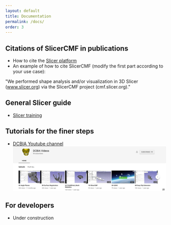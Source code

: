 ```yaml
---
layout: default
title: Documentation
permalink: /docs/
order: 3
---
```


Citations of SlicerCMF in publications
---------------------
* How to cite the [Slicer platform](http://wiki.slicer.org/slicerWiki/index.php/CitingSlicer)
* An example of how to cite SlicerCMF (modify the first part according to your use case):

"We performed shape analysis and/or visualization in 3D Slicer (www.slicer.org) via the SlicerCMF project (cmf.slicer.org)."

General Slicer guide
---------------------
* [Slicer training](http://www.slicer.org/slicerWiki/index.php/Documentation/Nightly/Training)

Tutorials for the finer steps
---------------------
* [DCBIA Youtube channel](https://www.youtube.com/user/DCBIA)
![DCBIAYoutube](images/DCBIA-Youtube.jpg "The DCBIA YouTube channel was populated with 18 videos that were watched for a total of 17,851 minutes, with a total of 8,358 views. The videos have reached viewers in 79 different countries, with the highest reach in the U.S. and Brazil.")

For developers
---------------------
* Under construction
